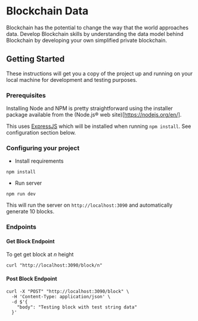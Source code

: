 # Blockchain Data

Blockchain has the potential to change the way that the world approaches data. Develop Blockchain skills by understanding the data model behind Blockchain by developing your own simplified private blockchain.

## Getting Started

These instructions will get you a copy of the project up and running on your local machine for development and testing purposes.

### Prerequisites

Installing Node and NPM is pretty straightforward using the installer package available from the (Node.js® web site)[https://nodejs.org/en/].

This uses [ExpressJS](https://expressjs.com) which will be installed when running `npm install`. See configuration section below.

### Configuring your project

- Install requirements

```
npm install 
```

- Run server

```
npm run dev
```

This will run the server on `http://localhost:3090` and automatically generate 10 blocks.

### Endpoints

#### Get Block Endpoint

To get get block at _n_ height 
```
curl "http://localhost:3090/block/n"
```

#### Post Block Endpoint

```
curl -X "POST" "http://localhost:3090/block" \
  -H 'Content-Type: application/json' \
  -d $'{
    "body": "Testing block with test string data"
  }'
```
